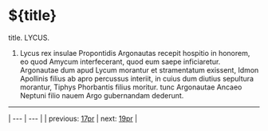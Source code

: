 # ${title}

title. LYCUS.



1. Lycus rex insulae Propontidis Argonautas recepit hospitio in honorem, eo quod Amycum interfecerant, quod eum saepe inficiaretur. Argonautae dum apud Lycum morantur et stramentatum exissent, Idmon Apollinis filius ab apro percussus interiit, in cuius dum diutius sepultura morantur, Tiphys Phorbantis filius moritur. tunc Argonautae Ancaeo Neptuni filio nauem Argo gubernandam dederunt.



---

| --- | --- |
| previous: [17pr](../17pr/) | next: [19pr](../19pr/) |